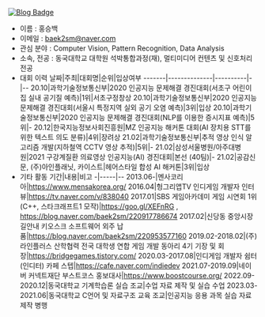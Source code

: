 [![Blog Badge](https://img.shields.io/badge/-Blog-92a8d1?logo=naver&logoColor=white&link=https://blog.naver.com/baek2sm)](https://blog.naver.com/baek2sm)

- 이름 : 홍승백
- 이메일 : baek2sm@naver.com
- 관심 분야 : Computer Vision, Pattern Recognition, Data Analysis
- 소속, 전공 : 동국대학교 대학원 석박통합과정(재), 멀티미디어 컨텐츠 및 신호처리 전공
- 대회 이력
  날짜|주최|대회명|순위|입상여부
  -------|--------------|----------|-|--
  20.10|과학기술정보통신부|2020 인공지능 문제해결 경진대회(서초구 어린이집 실내 공기질 예측)|1위|서초구정창상
  20.10|과학기술정보통신부|2020 인공지능 문제해결 경진대회(서울시 특정지역 실외 공기 오염 예측)|3위|입상
  20.10|과학기술정보통신부|2020 인공지능 문제해결 경진대회(NLP를 이용한 증시지표 예측)|5위|-
  20.12|한국지능정보사회진흥원|MZ 인공지능 해커톤 대회(AI 장치용 STT를 위한 텍스트 의도 분류)|4위|장려상
  21.02|과학기술정보통신부|추적 영상 인식 알고리즘 개발(지하철역 CCTV 영상 추적)|5위|-
  21.02|삼성서울병원/아주대병원|2021 구강계질환 의료영상 인공지능(AI) 경진대회|본선 (40팀)|-
  21.02|공감신문, (주)아인플래닛, 카이스트|헤어스타일 합성 AI 해커톤|3위|입상
- 기타 활동
  기간|내용|비고
  -|-----|--
  2013.06-|멘사코리아|https://www.mensakorea.org/
  2016.04|헝그리앱TV 인디게임 개발자 인터뷰|https://tv.naver.com/v/838040
  2017.01|SBS 게임아카데미 게임 시연회 1위(C++, 스타크래프트1 모작)|https://goo.gl/XEFnRG , https://blog.naver.com/baek2sm/220917786674
  2017.02|신당동 중앙시장 길안내 키오스크 소프트웨어 외주 납품|https://blog.naver.com/baek2sm/220953577160
  2019.02-2018.02|(주)라인플러스 산학협력 전국 대학생 연합 게임 개발 동아리 4기 기장 및 회장|https://bridgegames.tistory.com/
  2020.03-2017.08|인디게임 개발자 쉼터(인디터) 카페 스텝|https://cafe.naver.com/indiedev
  2021.07-2019.09|네이버 커넥트재단 부스트코스 홍보대사|https://www.boostcourse.org/
  2022.09-2020.12|동국대학교 기계학습론 실습 조교|수업 자료 제작 및 실습 수업
  2023.03-2021.06|동국대학교 C언어 및 자료구조 교육 조교|인공지능 응용 과목 실습 자료 제작 병행
